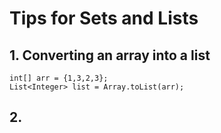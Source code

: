 # Tips for Sets and Lists

## 1. Converting an array into a list
```
int[] arr = {1,3,2,3};
List<Integer> list = Array.toList(arr);
```

## 2. 